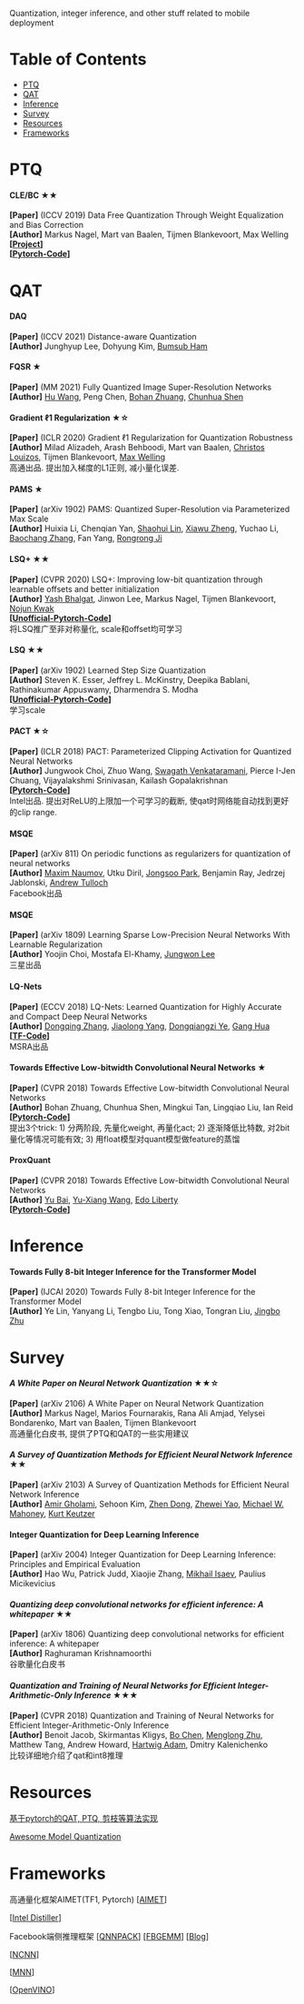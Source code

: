 Quantization, integer inference, and other stuff related to mobile deployment

# Table of Contents
- [PTQ](#ptq)
- [QAT](#qat)
- [Inference](#inference)
- [Survey](#survey)
- [Resources](#resources)
- [Frameworks](#frameworks)

# PTQ
#### CLE/BC ★★
**[Paper]**  (ICCV 2019) Data Free Quantization Through Weight Equalization and Bias Correction <Br>
**[Author]** Markus Nagel, Mart van Baalen, Tijmen Blankevoort, Max Welling <Br>
**[[Project](https://cvlab.yonsei.ac.kr/projects/DAQ/)]** <Br> **[[Pytorch-Code](https://github.com/cvlab-yonsei/DAQ)]** <Br>

  
# QAT
#### DAQ
**[Paper]**  (ICCV 2021) Distance-aware Quantization <Br>
**[Author]** Junghyup Lee, Dohyung Kim, [Bumsub Ham](https://cvlab.yonsei.ac.kr/) <Br>

#### FQSR ★
**[Paper]**  (MM 2021) Fully Quantized Image Super-Resolution Networks <Br>
**[Author]** [Hu Wang](https://huwang01.github.io/), Peng Chen, [Bohan Zhuang](https://bohanzhuang.github.io/), [Chunhua Shen](https://cshen.github.io/)
  
#### Gradient ℓ1 Regularization ★☆
**[Paper]**  (ICLR 2020) Gradient ℓ1 Regularization for Quantization Robustness <Br>
**[Author]** Milad Alizadeh, Arash Behboodi, Mart van Baalen, [Christos Louizos](https://christoslouizos.wordpress.com/), Tijmen Blankevoort, [Max Welling](https://staff.fnwi.uva.nl/m.welling/) <Br>
高通出品. 提出加入梯度的L1正则, 减小量化误差.

#### PAMS ★
**[Paper]**  (arXiv 1902) PAMS: Quantized Super-Resolution via Parameterized Max Scale <Br>
**[Author]** Huixia Li, Chenqian Yan, [Shaohui Lin](https://sites.google.com/site/shaohuilin007/home), [Xiawu Zheng](https://sites.google.com/view/zhengxiawu), Yuchao Li, [Baochang Zhang](http://shi.buaa.edu.cn/mpl/en/index.htm), Fan Yang, [Rongrong Ji](https://mac.xmu.edu.cn/rrji_en/)<Br>
  
#### LSQ+ ★★
**[Paper]**  (CVPR 2020) LSQ+: Improving low-bit quantization through learnable offsets and better initialization <Br>
**[Author]** [Yash Bhalgat](https://yashbhalgat.github.io/), Jinwon Lee, Markus Nagel, Tijmen Blankevoort, [Nojun Kwak](http://mipal.snu.ac.kr/index.php/Main_Page) <Br>
**[[Unofficial-Pytorch-Code](https://github.com/DeadAt0m/LSQFakeQuantize-PyTorch)]** <Br>
将LSQ推广至非对称量化, scale和offset均可学习

#### LSQ ★★
**[Paper]**  (arXiv 1902) Learned Step Size Quantization <Br>
**[Author]** Steven K. Esser, Jeffrey L. McKinstry, Deepika Bablani, Rathinakumar Appuswamy, Dharmendra S. Modha <Br>
**[[Unofficial-Pytorch-Code](https://github.com/DeadAt0m/LSQFakeQuantize-PyTorch)]** <Br>
学习scale

#### PACT ★☆
**[Paper]**  (ICLR 2018) PACT: Parameterized Clipping Activation for Quantized Neural Networks <Br>
**[Author]** Jungwook Choi, Zhuo Wang, [Swagath Venkataramani](https://engineering.purdue.edu/people/swagath.venkataramani.1/index_html), Pierce I-Jen Chuang, Vijayalakshmi Srinivasan, Kailash Gopalakrishnan <Br>
**[[Pytorch-Code](https://github.com/IntelLabs/distiller/blob/master/distiller/quantization/clipped_linear.py)]** <Br>
Intel出品. 提出对ReLU的上限加一个可学习的截断, 使qat时网络能自动找到更好的clip range.

#### MSQE
**[Paper]**  (arXiv 811) On periodic functions as regularizers for quantization of neural networks <Br>
**[Author]** [Maxim Naumov](https://research.facebook.com/people/naumov-maxim/), Utku Diril, [Jongsoo Park](https://sites.google.com/site/jongsoopark/), Benjamin Ray, Jedrzej Jablonski, [Andrew Tulloch](https://tullo.ch/) <Br>
Facebook出品
  
#### MSQE
**[Paper]**  (arXiv 1809) Learning Sparse Low-Precision Neural Networks With Learnable Regularization <Br>
**[Author]** Yoojin Choi, Mostafa El-Khamy, [Jungwon Lee](https://sites.google.com/site/jungwonlee) <Br>
三星出品

#### LQ-Nets
**[Paper]**  (ECCV 2018) LQ-Nets: Learned Quantization for Highly Accurate and Compact Deep Neural Networks <Br>
**[Author]** [Dongqing Zhang](https://github.com/zdqzeros), [Jiaolong Yang](http://jlyang.org/), [Dongqiangzi Ye](https://github.com/EowinYe), [Gang Hua](https://www.microsoft.com/en-us/research/people/ganghua/)  <Br>
**[[TF-Code](https://github.com/microsoft/LQ-Nets)]**  <Br>
MSRA出品
  
#### Towards Effective Low-bitwidth Convolutional Neural Networks ★
**[Paper]**  (CVPR 2018) Towards Effective Low-bitwidth Convolutional Neural Networks <Br>
**[Author]** Bohan Zhuang, Chunhua Shen, Mingkui Tan, Lingqiao Liu, Ian Reid <Br>
**[[Pytorch-Code](https://github.com/nowgood/QuantizeCNNModel)]** <Br>
提出3个trick: 1) 分两阶段, 先量化weight, 再量化act; 2) 逐渐降低比特数, 对2bit量化等情况可能有效; 3) 用float模型对quant模型做feature的蒸馏

#### ProxQuant
**[Paper]**  (CVPR 2018) Towards Effective Low-bitwidth Convolutional Neural Networks <Br>
**[Author]** [Yu Bai](https://yubai.org/), [Yu-Xiang Wang](https://sites.cs.ucsb.edu/~yuxiangw/), [Edo Liberty](https://edoliberty.github.io//) <Br>
**[[Pytorch-Code](https://github.com/allenbai01/ProxQuant)]** <Br>



# Inference
#### Towards Fully 8-bit Integer Inference for the Transformer Model
**[Paper]**  (IJCAI 2020) Towards Fully 8-bit Integer Inference for the Transformer Model <Br>
**[Author]** Ye Lin, Yanyang Li, Tengbo Liu, Tong Xiao, Tongran Liu, [Jingbo Zhu](https://www.nlplab.com/members/zhujingbo.html) <Br>


# Survey
#### *A White Paper on Neural Network Quantization* ★★☆
**[Paper]**  (arXiv 2106) A White Paper on Neural Network Quantization <Br>
**[Author]** Markus Nagel, Marios Fournarakis, Rana Ali Amjad, Yelysei Bondarenko, Mart van Baalen, Tijmen Blankevoort <Br>
高通量化白皮书, 提供了PTQ和QAT的一些实用建议

#### *A Survey of Quantization Methods for Efficient Neural Network Inference* ★★
**[Paper]**  (arXiv 2103) A Survey of Quantization Methods for Efficient Neural Network Inference <Br>
**[Author]** [Amir Gholami](http://amirgholami.org/), Sehoon Kim, [Zhen Dong](https://dong-zhen.com/), [Zhewei Yao](https://yaozhewei.github.io/), [Michael W. Mahoney](https://www.stat.berkeley.edu/~mmahoney/), [Kurt Keutzer](https://people.eecs.berkeley.edu/~keutzer/) <Br>

#### Integer Quantization for Deep Learning Inference
**[Paper]**  (arXiv 2004) Integer Quantization for Deep Learning Inference: Principles and Empirical Evaluation <Br>
**[Author]** Hao Wu, Patrick Judd, Xiaojie Zhang, [Mikhail Isaev](https://research.monash.edu/en/persons/mikhail-isaev), Paulius Micikevicius <Br>

#### *Quantizing deep convolutional networks for efficient inference: A whitepaper* ★★
**[Paper]**  (arXiv 1806) Quantizing deep convolutional networks for efficient inference: A whitepaper <Br>
**[Author]** Raghuraman Krishnamoorthi <Br>
谷歌量化白皮书

#### *Quantization and Training of Neural Networks for Efficient Integer-Arithmetic-Only Inference* ★★★
**[Paper]**  (CVPR 2018) Quantization and Training of Neural Networks for Efficient Integer-Arithmetic-Only Inference<Br>
**[Author]** Benoit Jacob, Skirmantas Kligys, [Bo Chen](http://www.vision.caltech.edu/bchen3/_site2/index.html), [Menglong Zhu](http://dreamdragon.github.io/), Matthew Tang, Andrew Howard, [Hartwig Adam](https://research.google/people/author37870/), Dmitry Kalenichenko <Br>
比较详细地介绍了qat和int8推理

  
  
  
# Resources
[基于pytorch的QAT, PTQ, 剪枝等算法实现](https://github.com/666DZY666/micronet)
  
[Awesome Model Quantization](https://github.com/htqin/awesome-model-quantization#Survey_of_Quantization)

  
  
# Frameworks
高通量化框架AIMET(TF1, Pytorch) [[AIMET](https://github.com/quic/aimet)]

[[Intel Distiller](https://github.com/IntelLabs/distiller)]
  
Facebook端侧推理框架 [[QNNPACK](https://github.com/pytorch/QNNPACK)]  [[FBGEMM](https://github.com/pytorch/FBGEMM)] [[Blog](https://engineering.fb.com/2018/11/07/ml-applications/fbgemm/)]

[[NCNN](https://github.com/Tencent/ncnn)]
  
[[MNN](https://github.com/alibaba/MNN)]
  
[[OpenVINO](https://github.com/openvinotoolkit/openvino)]
